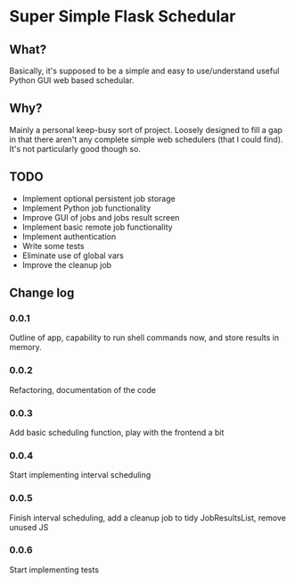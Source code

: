 # Super Simple Flask Schedular 

## What?
Basically, it's supposed to be a simple and easy to use/understand useful Python GUI web based schedular.

## Why? 
Mainly a personal keep-busy sort of project. Loosely designed to fill a gap in that there aren't any 
complete simple web schedulers (that I could find). It's not particularly good though so.

## TODO
* Implement optional persistent job storage 
* Implement Python job functionality
* Improve GUI of jobs and jobs result screen 
* Implement basic remote job functionality
* Implement authentication 
* Write some tests
* Eliminate use of global vars
* Improve the cleanup job

## Change log
### 0.0.1
Outline of app, capability to run shell commands now, and store results in memory.

### 0.0.2
Refactoring, documentation of the code 

### 0.0.3
Add basic scheduling function, play with the frontend a bit

### 0.0.4
Start implementing interval scheduling

### 0.0.5 
Finish interval scheduling, add a cleanup job to tidy JobResultsList, remove unused JS

### 0.0.6
Start implementing tests
